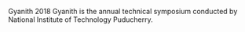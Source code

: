 Gyanith 2018
Gyanith is the annual technical symposium conducted by National Institute of Technology Puducherry.